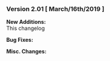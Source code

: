 ### Version 2.01 [ March/16th/2019 ]

**New Additions:**  
This changelog

**Bug Fixes:**  

**Misc. Changes:**  